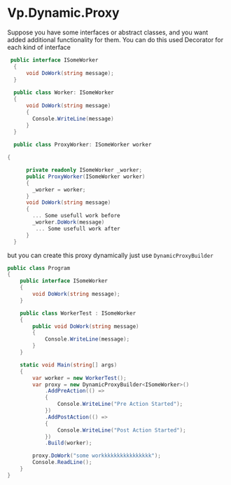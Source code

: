 # Vp.Dynamic.Proxy

Suppose you have some interfaces or abstract classes, and you want added additional functionality for them. You can do this used Decorator for each kind of interface 
```csharp
 public interface ISomeWorker
  {
      void DoWork(string message);
  }
  
  public class Worker: ISomeWorker
  {
      void DoWork(string message)
      {
        Console.WriteLine(message)
      }
  }
  
  public class ProxyWorker: ISomeWorker worker

{

      private readonly ISomeWorker _worker;
      public ProxyWorker(ISomeWorker worker)
      {
        _worker = worker;
      }
      void DoWork(string message)
      {
        ... Some usefull work before
        _worker.DoWork(message)
         ... Some usefull work after
      }
  }
```
but you can create this proxy dynamically just use ```DynamicProxyBuilder```

```csharp
public class Program
{
    public interface ISomeWorker
    {
        void DoWork(string message);
    }

    public class WorkerTest : ISomeWorker
    { 
        public void DoWork(string message)
        {                
            Console.WriteLine(message);
        }
    }

    static void Main(string[] args)
    {
        var worker = new WorkerTest();
        var proxy = new DynamicProxyBuilder<ISomeWorker>()
            .AddPreAction(() =>
            {
                Console.WriteLine("Pre Action Started");
            })
            .AddPostAction(() =>
            {
                Console.WriteLine("Post Action Started");
            })
            .Build(worker);

        proxy.DoWork("some workkkkkkkkkkkkkkkk");
        Console.ReadLine();
    }
}
```
